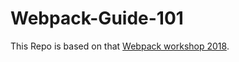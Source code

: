 # Webpack-Guide-101

This Repo is based on that [Webpack workshop 2018](https://github.com/thelarkinn/webpack-workshop-2018).
